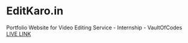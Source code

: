 # EditKaro.in
Portfolio Website for Video Editing Service - Internship - VaultOfCodes  
[LIVE LINK](https://karthiknambiar135.github.io/EditKaro.in/)  
